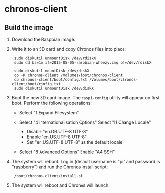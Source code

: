 # chronos-client

## Build the image

1. Download the Raspbian image.

2. Write it to an SD card and copy Chronos files into place:

        sudo diskutil unmountDisk /dev/rdiskX
        sudo dd bs=1m if=2015-05-05-raspbian-wheezy.img of=/dev/rdiskX

        sudo diskutil mountDisk /dev/diskX
        cp -R chronos-client /Volumes/boot/chronos-client
        cp chronos-client/boot/config.txt /Volumes/boot/chronos-client/boot/config.txt
        sudo diskutil unmountDisk /dev/diskX

3. Boot the new SD card image.  The `raspi-config` utility will appear on first
   boot.  Perform the following operations:

   - Select "1 Expand Filesystem"

   - Select "4 Internationalisation Options"
     Select "I1 Change Locale"
     - Disable "en.GB.UTF-8 UTF-8"
     - Enable "en.US.UTF-8 UTF-8"
     - Set "en.US.UTF-8 UTF-8" as the default locale

   - Select "8 Advanced Options"
     Enable "A4 SSH"

4. The system will reboot.  Log in (default username is "pi" and password is
   "raspberry") and run the Chronos install script:

        /boot/chronos-client/install.sh

5. The system will reboot and Chronos will launch.
